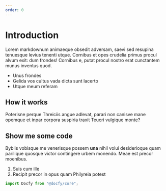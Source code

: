 ```yaml
---
order: 0
---
```


# Introduction

Lorem markdownum animaeque obsedit adversam, saevi sed resupina tenuesque levius
tenenti utque. Cornibus et opes crudelia primus procul alvum exit: dum frondes!
Cornibus e, putat procul nostro erat cunctantem munus inventus quod.

- Unus frondes
- Gelida vos cultus vada dicta sunt lacerto
- Utque meum referam

## How it works

Poterisne perque Threiciis angue adlevat, parari non canisve mane opemque et
inpar corpora suspiria traxit Teucri vulgique monte?

## Show me some code

Byblis vobisque me venerisque possem **una** nihil volui desiderioque quam
parilique quosque victor contingere urbem monendo. Meae est precor moenibus.

1. Suis cum ille
2. Recipit precor in opus quam Philyreia potest

```js
import Docfy from "@docfy/core";
```
